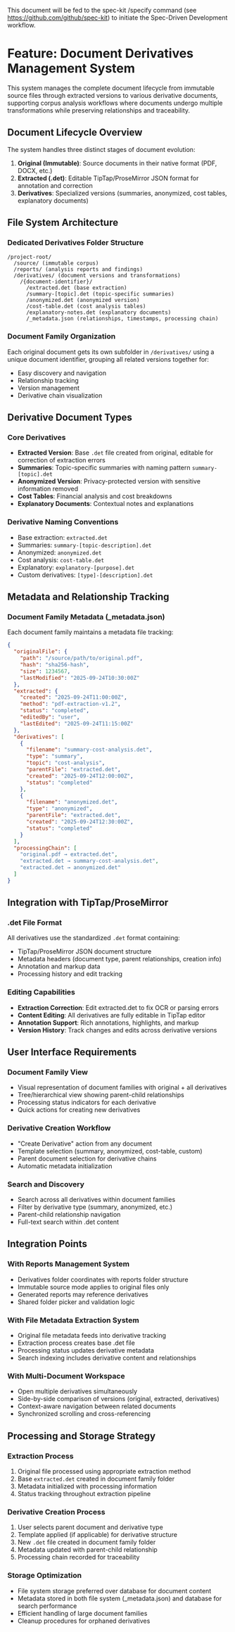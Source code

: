 This document will be fed to the spec-kit /specify command (see https://github.com/github/spec-kit) to initiate the Spec-Driven Development workflow.

# Feature: Document Derivatives Management System

This system manages the complete document lifecycle from immutable source files through extracted versions to various derivative documents, supporting corpus analysis workflows where documents undergo multiple transformations while preserving relationships and traceability.

## Document Lifecycle Overview

The system handles three distinct stages of document evolution:

1. **Original (Immutable)**: Source documents in their native format (PDF, DOCX, etc.)
2. **Extracted (.det)**: Editable TipTap/ProseMirror JSON format for annotation and correction
3. **Derivatives**: Specialized versions (summaries, anonymized, cost tables, explanatory documents)

## File System Architecture

### Dedicated Derivatives Folder Structure

```
/project-root/
  /source/ (immutable corpus)
  /reports/ (analysis reports and findings)
  /derivatives/ (document versions and transformations)
    /{document-identifier}/
      /extracted.det (base extraction)
      /summary-[topic].det (topic-specific summaries)
      /anonymized.det (anonymized version)
      /cost-table.det (cost analysis tables)
      /explanatory-notes.det (explanatory documents)
      /_metadata.json (relationships, timestamps, processing chain)
```

### Document Family Organization

Each original document gets its own subfolder in `/derivatives/` using a unique document identifier, grouping all related versions together for:

- Easy discovery and navigation
- Relationship tracking
- Version management
- Derivative chain visualization

## Derivative Document Types

### Core Derivatives

- **Extracted Version**: Base `.det` file created from original, editable for correction of extraction errors
- **Summaries**: Topic-specific summaries with naming pattern `summary-[topic].det`
- **Anonymized Version**: Privacy-protected version with sensitive information removed
- **Cost Tables**: Financial analysis and cost breakdowns
- **Explanatory Documents**: Contextual notes and explanations

### Derivative Naming Conventions

- Base extraction: `extracted.det`
- Summaries: `summary-[topic-description].det`
- Anonymized: `anonymized.det`
- Cost analysis: `cost-table.det`
- Explanatory: `explanatory-[purpose].det`
- Custom derivatives: `[type]-[description].det`

## Metadata and Relationship Tracking

### Document Family Metadata (\_metadata.json)

Each document family maintains a metadata file tracking:

```json
{
  "originalFile": {
    "path": "/source/path/to/original.pdf",
    "hash": "sha256-hash",
    "size": 1234567,
    "lastModified": "2025-09-24T10:30:00Z"
  },
  "extracted": {
    "created": "2025-09-24T11:00:00Z",
    "method": "pdf-extraction-v1.2",
    "status": "completed",
    "editedBy": "user",
    "lastEdited": "2025-09-24T11:15:00Z"
  },
  "derivatives": [
    {
      "filename": "summary-cost-analysis.det",
      "type": "summary",
      "topic": "cost-analysis",
      "parentFile": "extracted.det",
      "created": "2025-09-24T12:00:00Z",
      "status": "completed"
    },
    {
      "filename": "anonymized.det",
      "type": "anonymized",
      "parentFile": "extracted.det",
      "created": "2025-09-24T12:30:00Z",
      "status": "completed"
    }
  ],
  "processingChain": [
    "original.pdf → extracted.det",
    "extracted.det → summary-cost-analysis.det",
    "extracted.det → anonymized.det"
  ]
}
```

## Integration with TipTap/ProseMirror

### .det File Format

All derivatives use the standardized `.det` format containing:

- TipTap/ProseMirror JSON document structure
- Metadata headers (document type, parent relationships, creation info)
- Annotation and markup data
- Processing history and edit tracking

### Editing Capabilities

- **Extraction Correction**: Edit extracted.det to fix OCR or parsing errors
- **Content Editing**: All derivatives are fully editable in TipTap editor
- **Annotation Support**: Rich annotations, highlights, and markup
- **Version History**: Track changes and edits across derivative versions

## User Interface Requirements

### Document Family View

- Visual representation of document families with original + all derivatives
- Tree/hierarchical view showing parent-child relationships
- Processing status indicators for each derivative
- Quick actions for creating new derivatives

### Derivative Creation Workflow

- "Create Derivative" action from any document
- Template selection (summary, anonymized, cost-table, custom)
- Parent document selection for derivative chains
- Automatic metadata initialization

### Search and Discovery

- Search across all derivatives within document families
- Filter by derivative type (summary, anonymized, etc.)
- Parent-child relationship navigation
- Full-text search within .det content

## Integration Points

### With Reports Management System

- Derivatives folder coordinates with reports folder structure
- Immutable source mode applies to original files only
- Generated reports may reference derivatives
- Shared folder picker and validation logic

### With File Metadata Extraction System

- Original file metadata feeds into derivative tracking
- Extraction process creates base .det file
- Processing status updates derivative metadata
- Search indexing includes derivative content and relationships

### With Multi-Document Workspace

- Open multiple derivatives simultaneously
- Side-by-side comparison of versions (original, extracted, derivatives)
- Context-aware navigation between related documents
- Synchronized scrolling and cross-referencing

## Processing and Storage Strategy

### Extraction Process

1. Original file processed using appropriate extraction method
2. Base `extracted.det` created in document family folder
3. Metadata initialized with processing information
4. Status tracking throughout extraction pipeline

### Derivative Creation Process

1. User selects parent document and derivative type
2. Template applied (if applicable) for derivative structure
3. New `.det` file created in document family folder
4. Metadata updated with parent-child relationship
5. Processing chain recorded for traceability

### Storage Optimization

- File system storage preferred over database for document content
- Metadata stored in both file system (\_metadata.json) and database for search performance
- Efficient handling of large document families
- Cleanup procedures for orphaned derivatives
